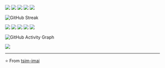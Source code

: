 ![](https://img.shields.io/badge/Code-Python-informational?style=flat&logo=python&logoColor=white&color=2bbc8a)
![](https://img.shields.io/badge/Code-JavaScript-informational?style=flat&logo=javascript&logoColor=white&color=2bbc8a)
![](https://img.shields.io/badge/Code-TypeScript-informational?style=flat&logo=typescript&logoColor=white&color=2bbc8a)
![](https://img.shields.io/badge/Tools-Docker-informational?style=flat&logo=docker&logoColor=white&color=2bbc8a)
![](https://img.shields.io/badge/Cloud-AWS-informational?style=flat&logo=amazon-aws&logoColor=white&color=2bbc8a)

![GitHub Streak](https://github-readme-streak-stats.herokuapp.com/?user=tsim-imai&theme=github-dark-blue)

![](https://github-profile-summary-cards.vercel.app/api/cards/profile-details?username=tsim-imai&theme=github_dark)
![](https://github-profile-summary-cards.vercel.app/api/cards/repos-per-language?username=tsim-imai&theme=github_dark)
![](https://github-profile-summary-cards.vercel.app/api/cards/most-commit-language?username=tsim-imai&theme=github_dark)
![](https://github-profile-summary-cards.vercel.app/api/cards/stats?username=tsim-imai&theme=github_dark)
![](https://github-profile-summary-cards.vercel.app/api/cards/productive-time?username=tsim-imai&theme=github_dark)

![GitHub Activity Graph](https://github-readme-activity-graph.vercel.app/graph?username=tsim-imai&theme=github-dark)

![](https://github-profile-trophy.vercel.app/?username=tsim-imai&theme=darkhub&no-frame=true&no-bg=true&margin-w=4&rank=-SECRET,-UNKNOWN)

---
⭐️ From [tsim-imai](https://github.com/tsim-imai)